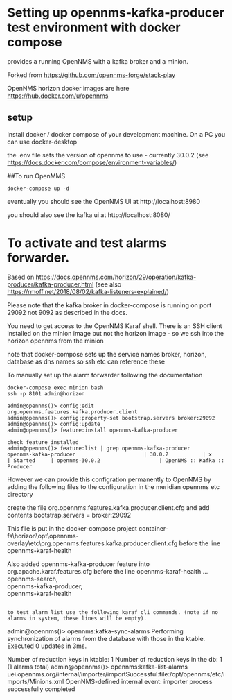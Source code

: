 # Setting up opennms-kafka-producer test environment with docker compose

provides a running OpenNMS with a kafka broker and a minion.

Forked from https://github.com/opennms-forge/stack-play

OpenNMS horizon docker images are here
https://hub.docker.com/u/opennms

## setup
Install docker / docker compose of your development machine.
On a PC you can use docker-desktop

the .env file sets the version of opennms to use - currently 30.0.2
(see https://docs.docker.com/compose/environment-variables/)


##To run OpenMMS

```
docker-compose up -d
```

eventually you should see the OpenNMS UI at http://localhost:8980

you should also see the kafka ui at http://localhost:8080/

# To activate and test alarms forwarder.
Based on https://docs.opennms.com/horizon/29/operation/kafka-producer/kafka-producer.html
(see also https://rmoff.net/2018/08/02/kafka-listeners-explained/)

Please note that the kafka broker in docker-compose is running on port 29092  not 9092 as described in the docs.

You need to get access to the OpenNMS Karaf shell. 
There is an SSH client installed on the minion image but not the horizon image - so we ssh into the horizon opennms from the minion

note that docker-compose sets up the service names broker, horizon, database as dns names so ssh etc can reference these

To manually set up the alarm forwarder following the documentation
```
docker-compose exec minion bash
ssh -p 8101 admin@horizon

admin@opennms()> config:edit org.opennms.features.kafka.producer.client
admin@opennms()> config:property-set bootstrap.servers broker:29092
admin@opennms()> config:update
admin@opennms()> feature:install opennms-kafka-producer

check feature installed
admin@opennms()> feature:list | grep opennms-kafka-producer
opennms-kafka-producer                      | 30.0.2           | x        | Started     | opennms-30.0.2                   | OpenNMS :: Kafka :: Producer
```
However we can provide this configration permanently to OpenNMS by adding the following files to the configuration in the meridian opennms etc directory

create the file org.opennms.features.kafka.producer.client.cfg and add contents
bootstrap.servers = broker:29092

This file is put in the docker-compose project
container-fs\horizon\opt\opennms-overlay\etc\org.opennms.features.kafka.producer.client.cfg before the line opennms-karaf-health

Also added opennms-kafka-producer feature into org.apache.karaf.features.cfg before the line opennms-karaf-health
...
  opennms-search, \
  opennms-kafka-producer, \
  opennms-karaf-health

```

to test alarm list use the following karaf cli commands. (note if no alarms in system, these lines will be empty).
```
admin@opennms()> opennms:kafka-sync-alarms
Performing synchronization of alarms from the database with those in the ktable.
Executed 0 updates in 3ms.

Number of reduction keys in ktable: 1
Number of reduction keys in the db: 1 (1 alarms total)
admin@opennms()> opennms:kafka-list-alarms
uei.opennms.org/internal/importer/importSuccessful:file:/opt/opennms/etc/imports/Minions.xml
        OpenNMS-defined internal event: importer process successfully completed
```




